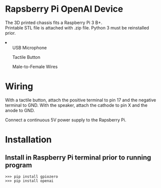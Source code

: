 # Rapsberry Pi OpenAI Device
The 3D printed chassis fits a Raspberry Pi 3 B+.  
Printable STL file is attached with .zip file.
Python 3 must be reinstalled prior.

<li>
  <ul>USB Microphone</ul>
  <ul>Tactile Button</ul>
  <ul>Male-to-Female Wires</ul>
</li>

# Wiring
With a tactile button, attach the positive terminal to pin 17 and the negative terminal to GND.
With the speaker, attach the cathode to pin X and the anode to GND.

Connect a continuous 5V power supply to the Rapsberry Pi.

# Installation
## Install in Raspberry Pi terminal prior to running program
```
>>> pip install gpiozero
>>> pip install openai
```
